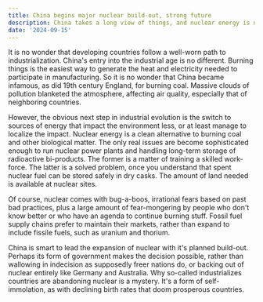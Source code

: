 ```yaml
---
title: China begins major nuclear build-out, strong future
description: China takes a long view of things, and nuclear energy is no exception.
date: '2024-09-15'
---
```


It is no wonder that developing countries follow a well-worn path to industrialization. China's entry into the industrial age is no different. Burning things is the easiest way to generate the heat and electricity needed to participate in manufacturing. So it is no wonder that China became infamous, as did 19th century England, for burning coal. Massive clouds of pollution blanketed the atmosphere, affecting air quality, especially that of neighboring countries.

However, the obvious next step in industrial evolution is the switch to sources of energy that impact the environment less, or at least manage to localize the impact. Nuclear energy is a clean alternative to burning coal and other biological matter. The only real issues are become sophisticated enough to run nuclear power plants and handling long-term storage of radioactive bi-products. The former is a matter of training a skilled work-force. The latter is a solved problem, once you understand that spent nuclear fuel can be stored safely in dry casks. The amount of land needed is available at nuclear sites.

Of course, nuclear comes with bug-a-boos, irrational fears based on past bad practices, plus a large amount of fear-mongering by people who don't know better or who have an agenda to continue burning stuff. Fossil fuel supply chains prefer to maintain their markets, rather than expand to include fissile fuels, such as uranium and thorium.

China is smart to lead the expansion of nuclear with it's planned build-out. Perhaps its form of government makes the decision possible, rather than wallowing in indecision as supposedly freer nations do, or backing out of nuclear entirely like Germany and Australia. Why so-called industrializes countries are abandoning nuclear is a mystery. It's a form of self-immolation, as with declining birth rates that doom prosperous countries.
